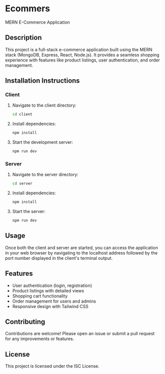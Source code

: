 # Ecommers

MERN E-Commerce Application

## Description

This project is a full-stack e-commerce application built using the MERN stack (MongoDB, Express, React, Node.js). It provides a seamless shopping experience with features like product listings, user authentication, and order management.

## Installation Instructions

### Client

1. Navigate to the client directory:
   ```bash
   cd client
   ```

2. Install dependencies:
   ```bash
   npm install
   ```

3. Start the development server:
   ```bash
   npm run dev
   ```

### Server

1. Navigate to the server directory:
   ```bash
   cd server
   ```

2. Install dependencies:
   ```bash
   npm install
   ```

3. Start the server:
   ```bash
   npm run dev
   ```

## Usage

Once both the client and server are started, you can access the application in your web browser by navigating to the localhost address followed by the port number displayed in the client's terminal output.

## Features

- User authentication (login, registration)
- Product listings with detailed views
- Shopping cart functionality
- Order management for users and admins
- Responsive design with Tailwind CSS

## Contributing

Contributions are welcome! Please open an issue or submit a pull request for any improvements or features.

## License

This project is licensed under the ISC License.
